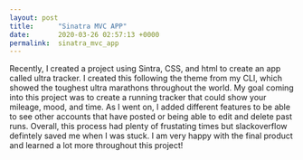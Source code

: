 ```yaml
---
layout: post
title:      "Sinatra MVC APP"
date:       2020-03-26 02:57:13 +0000
permalink:  sinatra_mvc_app
---
```



Recently, I created a project using Sintra, CSS, and html to create an app called ultra tracker. I created this following the theme from my CLI, which showed the toughest ultra marathons throughout the world. My goal coming into this project was to create a running tracker that could show your mileage, mood, and time. As I went on, I added different features to be able to see other accounts that have posted or being able to edit and delete past runs. Overall, this process had plenty of frustating times but slackoverflow defintely saved me when I was stuck. I am very happy with the final product and learned a lot more throughout this project!
